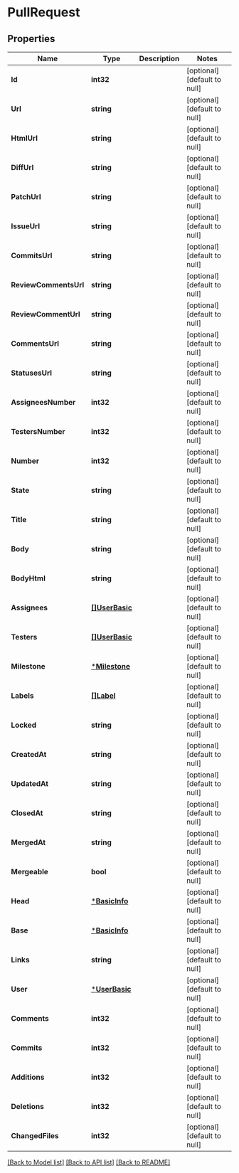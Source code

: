 # PullRequest

## Properties
Name | Type | Description | Notes
------------ | ------------- | ------------- | -------------
**Id** | **int32** |  | [optional] [default to null]
**Url** | **string** |  | [optional] [default to null]
**HtmlUrl** | **string** |  | [optional] [default to null]
**DiffUrl** | **string** |  | [optional] [default to null]
**PatchUrl** | **string** |  | [optional] [default to null]
**IssueUrl** | **string** |  | [optional] [default to null]
**CommitsUrl** | **string** |  | [optional] [default to null]
**ReviewCommentsUrl** | **string** |  | [optional] [default to null]
**ReviewCommentUrl** | **string** |  | [optional] [default to null]
**CommentsUrl** | **string** |  | [optional] [default to null]
**StatusesUrl** | **string** |  | [optional] [default to null]
**AssigneesNumber** | **int32** |  | [optional] [default to null]
**TestersNumber** | **int32** |  | [optional] [default to null]
**Number** | **int32** |  | [optional] [default to null]
**State** | **string** |  | [optional] [default to null]
**Title** | **string** |  | [optional] [default to null]
**Body** | **string** |  | [optional] [default to null]
**BodyHtml** | **string** |  | [optional] [default to null]
**Assignees** | [**[]UserBasic**](UserBasic.md) |  | [optional] [default to null]
**Testers** | [**[]UserBasic**](UserBasic.md) |  | [optional] [default to null]
**Milestone** | [***Milestone**](Milestone.md) |  | [optional] [default to null]
**Labels** | [**[]Label**](Label.md) |  | [optional] [default to null]
**Locked** | **string** |  | [optional] [default to null]
**CreatedAt** | **string** |  | [optional] [default to null]
**UpdatedAt** | **string** |  | [optional] [default to null]
**ClosedAt** | **string** |  | [optional] [default to null]
**MergedAt** | **string** |  | [optional] [default to null]
**Mergeable** | **bool** |  | [optional] [default to null]
**Head** | [***BasicInfo**](BasicInfo.md) |  | [optional] [default to null]
**Base** | [***BasicInfo**](BasicInfo.md) |  | [optional] [default to null]
**Links** | **string** |  | [optional] [default to null]
**User** | [***UserBasic**](UserBasic.md) |  | [optional] [default to null]
**Comments** | **int32** |  | [optional] [default to null]
**Commits** | **int32** |  | [optional] [default to null]
**Additions** | **int32** |  | [optional] [default to null]
**Deletions** | **int32** |  | [optional] [default to null]
**ChangedFiles** | **int32** |  | [optional] [default to null]

[[Back to Model list]](../README.md#documentation-for-models) [[Back to API list]](../README.md#documentation-for-api-endpoints) [[Back to README]](../README.md)


